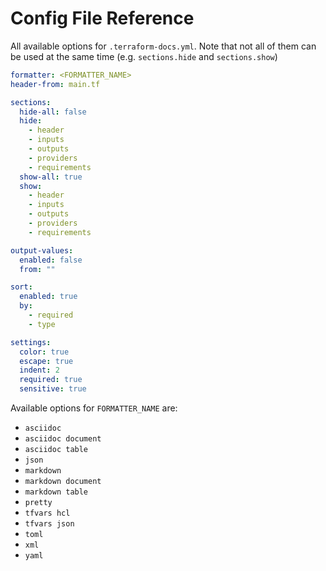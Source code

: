 # Config File Reference

All available options for `.terraform-docs.yml`. Note that not all of them can be used at the same time (e.g. `sections.hide` and `sections.show`)

```yaml
formatter: <FORMATTER_NAME>
header-from: main.tf

sections:
  hide-all: false
  hide:
    - header
    - inputs
    - outputs
    - providers
    - requirements
  show-all: true
  show:
    - header
    - inputs
    - outputs
    - providers
    - requirements

output-values:
  enabled: false
  from: ""

sort:
  enabled: true
  by:
    - required
    - type

settings:
  color: true
  escape: true
  indent: 2
  required: true
  sensitive: true
```

Available options for `FORMATTER_NAME` are:

- `asciidoc`
- `asciidoc document`
- `asciidoc table`
- `json`
- `markdown`
- `markdown document`
- `markdown table`
- `pretty`
- `tfvars hcl`
- `tfvars json`
- `toml`
- `xml`
- `yaml`
